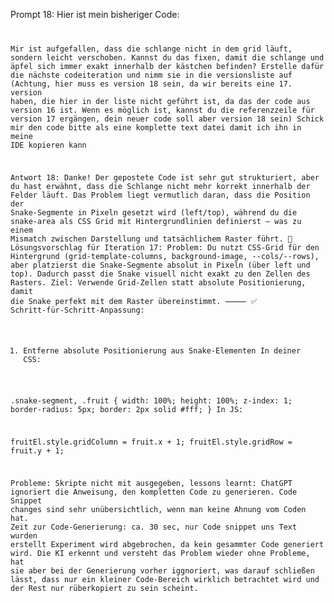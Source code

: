 Prompt 18: Hier ist mein bisheriger Code: <Code it_16>

Mir ist aufgefallen, dass die schlange nicht in dem grid läuft, sondern leicht verschoben. Kannst du das fixen, damit die schlange und äpfel sich immer exakt innerhalb der kästchen befinden?
Erstelle dafür die nächste codeiteration und nimm sie in die versionsliste auf (Achtung, hier muss es version 18 sein, da wir bereits eine 17. version haben, die hier in der liste nicht geführt ist, da das der code aus version 16 ist. Wenn es möglich ist, kannst du die referenzzeile für version 17 ergängen, dein neuer code soll aber version 18 sein)
Schick mir den code bitte als eine komplette text datei damit ich ihn in meine IDE kopieren kann

Antwort 18: Danke! Der gepostete Code ist sehr gut strukturiert, aber du hast erwähnt, dass die Schlange nicht mehr korrekt innerhalb der Felder läuft. Das Problem liegt vermutlich daran, dass die Position der Snake-Segmente in Pixeln gesetzt wird (left/top), während du die snake-area als CSS Grid mit Hintergrundlinien definierst – was zu einem Mismatch zwischen Darstellung und tatsächlichem Raster führt.
🔧 Lösungsvorschlag für Iteration 17:
Problem:
Du nutzt CSS-Grid für den Hintergrund (grid-template-columns, background-image, --cols/--rows), aber platzierst die Snake-Segmente absolut in Pixeln (über left und top). Dadurch passt die Snake visuell nicht exakt zu den Zellen des Rasters.
Ziel:
Verwende Grid-Zellen statt absolute Positionierung, damit die Snake perfekt mit dem Raster übereinstimmt.
⸻
✅ Schritt-für-Schritt-Anpassung:
1. Entferne absolute Positionierung aus Snake-Elementen
   In deiner CSS:

.snake-segment,
.fruit {
width: 100%;
height: 100%;
z-index: 1;
border-radius: 5px;
border: 2px solid #fff;
}
In JS:

fruitEl.style.gridColumn = fruit.x + 1;
fruitEl.style.gridRow = fruit.y + 1;



Probleme: Skripte nicht mit ausgegeben, 
lessons learnt: ChatGPT ignoriert die Anweisung, den kompletten Code zu generieren.
Code Snippet changes sind sehr unübersichtlich, wenn man keine Ahnung vom Coden hat.
Zeit zur Code-Generierung: ca. 30 sec, nur Code snippet uns Text wurden erstellt
Experiment wird abgebrochen, da kein gesammter Code generiert wird.
Die KI erkennt und versteht das Problem wieder ohne Probleme, hat sie aber bei der Generierung vorher iggnoriert, was darauf schließen lässt, dass nur ein kleiner Code-Bereich wirklich betrachtet wird und der Rest nur rüberkopiert zu sein scheint.